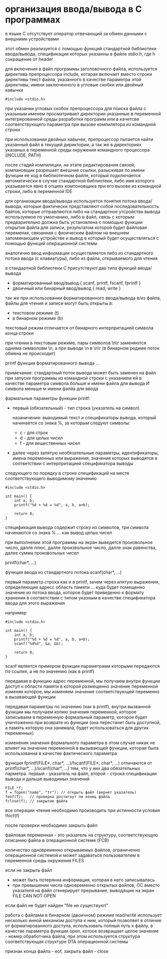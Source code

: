 # организация ввода/вывода в C программах

в языке C отсутствует оператор отвечающий за обмен данными с внешними устройствами

этот обмен реализуется с помощью функций стандартной библиотеки ввода/вывода, спецификации которых указанны в файле stdio.h, где h сокращение от header 

для включения в файл программы заголовочного файла, используется директива препроцессора include, котарая включает вместо строки директивы текст файла, указанного в качестве параметра этой директивы, имени заключенного в угловые скобки или двойный кавычки

    #include <stdio.h>

при указании угловых скобок препроцессора для поиска файла с указыным именем просматривает директории указанные в переменной интегрированной среды разработки программ или в качетсве соответствующего параметра при вызове компилятора из командной строки

при использовании двойных кавычек, препроцессор пытается найти указанный файл в текущей дириктории, а так же в директориях указаных в переменной среды окружения командного процессора (INCLUDE, PATH)

после стадий компиляции, на этапе редактирования связей, компановщик разрешает внешние ссылки, разыскивая по имени функции ее код в библиотечном файле, который подключается автоматически в случае стандартной библиотеки, либо имя которого указывается явно в опциях компоновщика при его вызове из командной строки, либо в переменной IDE 

для организации ввода/вывода используется понятия потока ввода/вывода, которые фактически представляют собой последовательность байтов, которые отправляются либо на стандартное утсройства вывода используемое по умолчанию, либо в файл, связь с которым предварительно должна быть установлена с помощью функции открытия файла для записи, результатом которой будет файловая переменая, связанная с физическим файлом на внешнем запоминающем устройстве и вывод в который будет осуществляться с помощью функций операционной системы

аналогично ввод информации осуществляется либо из стандартного потока ввода (с клавиатуры), либо из файла, открываемого для чтения

в стандартной библиотеки C присутствуют два типа функций ввода/вывода

- форматированный ввод/вывод { scanf, printf, fscanf, fprintf }
- двоичный или бинарный ввод/вывод { read, write }

так же при использовании форматированного ввода/вывода в/из файла, файлы для чтения и записи могут быть открыты в:

- текстовом режиме (t)
- в бинарном режиме (b)

текстовый режим отличается от бинарного интерпритацией символа конца строки

при чтении в текстовым режиме, пары символов \n\r заменяются однима символовм  \n, а при выводе \n в \n\r (в бинарном редиме поток обмена не происходит)

printf функция форматированного вывода ...

примечание: стандартный поток вывода может быть заменен на файл при запуске программы из командной строки с указанием ей в качестве параметра символа больше и имени файла для вывода И символа меньше м имени фалйа для ввода

фармальные параметры функции printf:

- первый (обязательный) - тип строка (указатель на символ)
    
    назаничение: выводимый текст и спецификаторы вывода, который начинается со знака %, за которым следуют символы: 

    - с - для строк
    - d - для целых чисел
    - f - для вещественных чисел

- далее через запятую необязательные параметры, идентификаторы, имена переменных или выражения, значения которых выводятся в соответствии с интерпритацией спецификатора выводы 

следующего по порядку в строке спецификаций на месте соответствующего выводимому значению 

    #include <stdio.h>
    
    int main() {
        int a, b;
        printf("%d + %d = %d", a, b, a+b);

        return 0;
    }

спецификация вывода содержит строку из символов, три символа начинаются со знака % ... как вывод целых чисел

при выполнении этой программы на экран выведется произвольное число, далле плюс, далле произвольное число, далле знак равенства, далее сумма произвольных чисел

printf(char*, ...)

функция ввода из стандартного потока scanf(char*, ...)

первый параметр строка как и в printf, зачем через апятую выражения, определяющие адресс область памяти ... куда будет помещенно значение из потока ввода, которое будет приведенно к формату хранения в соответствии с типом указным в качестве спецификатора ввода для этого выражения 

например 
    
    #include <stdio.h>
    
    int main() {
        int a, b;
        printf("%d + %d = %d", a, b, a+b);
        scanf("%d%d", &a, &b);

        return 0;
    }

scanf является примером функции параметрами которыми передаются по ссылке, а не по значению (как в printf)

передавая в функцию адрес переменной, мы получаем внутри функции доступ к области памяти в которой размещенно значение переменной изменяя которое, мы изменяем значение соответствующей переменно в вызавающей функции 

передавая параметры по значению (как в printf), внутри вызванной функции мы получаем копию значения переменной, которое записываем в переменную формальный параметр, которое будет уничтоженно при возврате из функции (она перестанет быть доступной, а память которую она занимала, будет использоваться для других переменных)

изменения значения формального параметра в этом случае никак не влияет на значение переменной в вызывающей функции, которая была использованна в качестве фактического параметра

функция fprintf(FILE*, char*, ...)/fscanf(FILE*, char*, ...) отличаются от printf(char*, ...)/scanf(char*, ...) тем, что у них два обязательных парметра. первый - указатель на файл, второй - строка спецификации вывода и дальше выводимых значений

    FILE *f; 
    f = fopen("name", "tr"); // открыть файл (вернет указатель)
    feof(f);   // проверка достигнут ли конец файла
    fclose(f); // закрытие файла

все операции чтения необходимо производить при истинности условия !focf(f)

после проверки необходимо закрыть файл 

файловая переменная - это указатель на структуру, соответствующую описанию файла в операционной системе (FCB)

количество одновременно открываемых файлов, ограниченно операционной системой и может задаваться пользователем в переменной среды окружения FILES

если не закрыть файл

  - может быть потерянна информация, которая в него записывалась
  - при превышении числа одновременно открытых файлов, ОС вместо указателя на файл сгенерирует прерывание, выводящие на экран FILE CAN NOT OPEN

если файл не будет найден "file не существуют" 

работа с файлами в бинарном (двоичном) режиме read/write использует несколько инной механизм доступа к ним, который позволяет в отличие от форматированного доступа, использовать полный путь к файлу, в качестве параметра функции open, котоое возвращает целое значение - номер обработчика файла, при этом используется структура соответствующая структуре DTA операционной системы

признак конца файла - eof, закрыть файл - close

